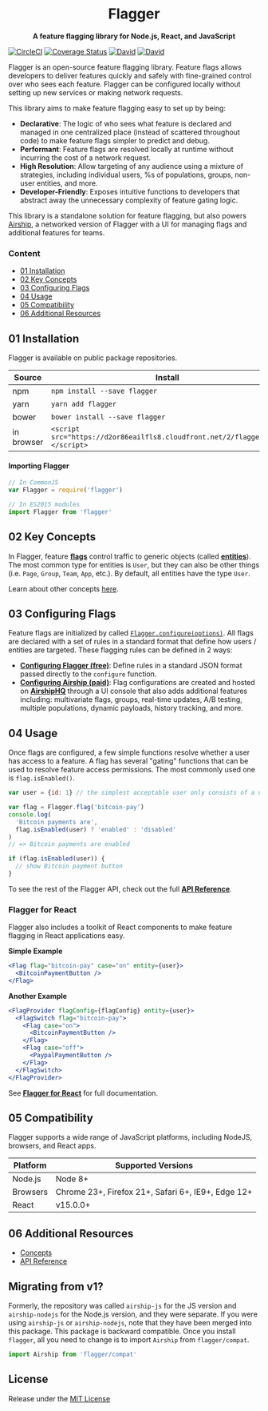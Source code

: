 <h1 align="center">Flagger</h1>

<p align="center">
    <strong>A feature flagging library for Node.js, React, and JavaScript</strong>
</p>

[![CircleCI](https://circleci.com/gh/airshiphq/flagger-js.svg?style=svg)](https://circleci.com/gh/airshiphq/flagger-js)
[![Coverage Status](https://coveralls.io/repos/github/airshiphq/flagger-js/badge.svg)](https://coveralls.io/github/airshiphq/flagger-js)
[![David](https://david-dm.org/airshiphq/flagger-js/status.svg)](https://david-dm.org/airshiphq/flagger-js)
[![David](https://david-dm.org/airshiphq/flagger-js/dev-status.svg)](https://david-dm.org/airshiphq/flagger-js)

Flagger is an open-source feature flagging library. Feature flags allows developers to deliver features quickly and safely with fine-grained control over who sees each feature. Flagger can be configured locally without setting up new services or making network requests.

This library aims to make feature flagging easy to set up by being:

- **Declarative**: The logic of who sees what feature is declared and managed in one centralized place (instead of scattered throughout code) to make feature flags simpler to predict and debug.
- **Performant**: Feature flags are resolved locally at runtime without incurring the cost of a network request.
- **High Resolution**: Allow targeting of any audience using a mixture of strategies, including individual users, %s of populations, groups, non-user entities, and more.
- **Developer-Friendly**: Exposes intuitive functions to developers that abstract away the unnecessary complexity of feature gating logic.

This library is a standalone solution for feature flagging, but also powers [Airship](https://www.airshiphq.com), a networked version of Flagger with a UI for managing flags and additional features for teams.

### Content

- [01 Installation](#01-installation)
- [02 Key Concepts](#02-key-concepts)
- [03 Configuring Flags](#03-configuring-flags)
- [04 Usage](#04-usage)
- [05 Compatibility](#05-compatibility)
- [06 Additional Resources](#06-additional-resources)

## 01 Installation

Flagger is available on public package repositories.

| Source     | Install                                                                      |
| ---------- | ---------------------------------------------------------------------------- |
| npm        | `npm install --save flagger`                                                 |
| yarn       | `yarn add flagger`                                                           |
| bower      | `bower install --save flagger`                                               |
| in browser | `<script src="https://d2or86eailfls8.cloudfront.net/2/flagger.js"></script>` |

#### Importing Flagger

```javascript
// In CommonJS
var Flagger = require('flagger')

// In ES2015 modules
import Flagger from 'flagger'
```

## 02 Key Concepts

In Flagger, feature [**flags**](docs/concepts.md#flags) control traffic to generic objects (called [**entities**](docs/concepts.md#entities)). The most common type for entities is `User`, but they can also be other things (i.e. `Page`, `Group`, `Team`, `App`, etc.). By default, all entities have the type `User`.

Learn about other concepts [here](docs/concepts.md).

## 03 Configuring Flags

Feature flags are initialized by called [`Flagger.configure(options)`](docs/api-reference.md#airshipconfigureoptions). All flags are declared with a set of rules in a standard format that define how users / entities are targeted. These flagging rules can be defined in 2 ways:

- [**Configuring Flagger (free)**](docs/configuring-core.md): Define rules in a standard JSON format passed directly to the `configure` function.
- [**Configuring Airship (paid)**](docs/configuring-cloud.md): Flag configurations are created and hosted on [**AirshipHQ**](https://www.airshiphq.com) through a UI console that also adds additional features including: multivariate flags, groups, real-time updates, A/B testing, multiple populations, dynamic payloads, history tracking, and more.

## 04 Usage

Once flags are configured, a few simple functions resolve whether a user has access to a feature. A flag has several "gating" functions that can be used to resolve feature access permissions. The most commonly used one is `flag.isEnabled()`.

```javascript
var user = {id: 1} // the simplest acceptable user only consists of a unique ID

var flag = Flagger.flag('bitcoin-pay')
console.log(
  'Bitcoin payments are',
  flag.isEnabled(user) ? 'enabled' : 'disabled'
)
// => Bitcoin payments are enabled

if (flag.isEnabled(user)) {
  // show Bitcoin payment button
}
```

To see the rest of the Flagger API, check out the full [**API Reference**](docs/api-reference.md).

### Flagger for React

Flagger also includes a toolkit of React components to make feature flagging in React applications easy.

**Simple Example**

```jsx
<Flag flag="bitcoin-pay" case="on" entity={user}>
  <BitcoinPaymentButton />
</Flag>
```

**Another Example**

```jsx
<FlagProvider flagConfig={flagConfig} entity={user}>
  <FlagSwitch flag="bitcoin-pay">
    <Flag case="on">
      <BitcoinPaymentButton />
    </Flag>
    <Flag case="off">
      <PaypalPaymentButton />
    </Flag>
  </FlagSwitch>
</FlagProvider>
```

See [**Flagger for React**](docs/react.md) for full documentation.

## 05 Compatibility

Flagger supports a wide range of JavaScript platforms, including NodeJS, browsers, and React apps.

| Platform | Supported Versions                                 |
| -------- | -------------------------------------------------- |
| Node.js  | Node 8+                                            |
| Browsers | Chrome 23+, Firefox 21+, Safari 6+, IE9+, Edge 12+ |
| React    | v15.0.0+                                           |

## 06 Additional Resources

- [Concepts](docs/concepts.md)
- [API Reference](docs/api-reference.md)

## Migrating from v1?

Formerly, the repository was called `airship-js` for the JS version and `airship-nodejs` for the Node.js version, and they were separate. If you were using `airship-js` or `airship-nodejs`, note that they have been merged into this package. This package is backward compatible. Once you install `flagger`, all you need to change is to import `Airship` from `flagger/compat`.

```js
import Airship from 'flagger/compat'
```

## License

Release under the [MIT License](LICENSE.md)
